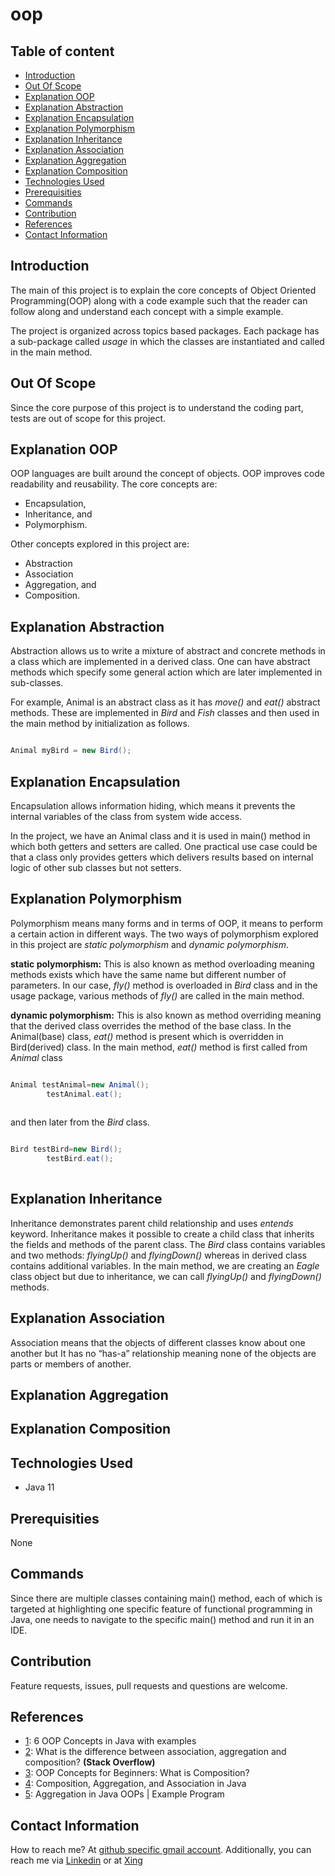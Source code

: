 # oop

## Table of content
- [Introduction](#introduction)
- [Out Of Scope](#out-of-scope)
- [Explanation OOP](#explanation-oop)
- [Explanation Abstraction](#explanation-abstraction)
- [Explanation Encapsulation](#explanation-encapsulation)
- [Explanation Polymorphism](#explanation-polymorphism)
- [Explanation Inheritance](#explanation-inheritance)
- [Explanation Association](#explanation-association)
- [Explanation Aggregation](#explanation-aggregation)
- [Explanation Composition](#explanation-composition)
- [Technologies Used](#technologies-used)
- [Prerequisities](#prerequisities)
- [Commands](#commands)
- [Contribution](#contribution)
- [References](#references)
- [Contact Information](#contact-information)


## Introduction

The main of this project is to explain the core concepts of Object Oriented Programming(OOP) along with a code example such that the reader can follow along and understand each concept with a simple example.

The project is organized across topics based packages. Each package has a sub-package called _usage_ in which the classes are instantiated and called in the main method. 

## Out Of Scope

Since the core purpose of this project is to understand the coding part, tests are out of scope for this project.

## Explanation OOP

OOP languages are built around the concept of objects. OOP improves code readability and reusability. The core concepts are:

- Encapsulation,
- Inheritance, and 
- Polymorphism.

Other concepts explored in this project are:

- Abstraction
- Association
- Aggregation, and
- Composition.

## Explanation Abstraction

Abstraction allows us to write a mixture of abstract and concrete methods in a class which are implemented in a derived class. One can have abstract methods which specify some general action which are later implemented in sub-classes. 

For example, Animal is an abstract class as it has _move()_ and _eat()_ abstract methods. These are implemented in _Bird_ and _Fish_ classes and then used in the main method by initialization as follows.

```java

Animal myBird = new Bird();

```

## Explanation Encapsulation

Encapsulation allows information hiding, which means it prevents the internal variables of the class from system wide access.

In the project, we have an Animal class and it is used in main() method in which both getters and setters are called. One practical use case could be that a class only provides getters which delivers results based on internal logic of other sub classes but not setters.

## Explanation Polymorphism

Polymorphism means many forms and in terms of OOP, it means to perform a certain action in different ways. The two ways of polymorphism explored in this project are _static polymorphism_ and _dynamic polymorphism_.

**static polymorphism:** This is also known as method overloading meaning methods exists which have the same name but different number of parameters. In our case, _fly()_ method is overloaded in _Bird_ class and in the usage package, various methods of _fly()_ are called in the main method.

**dynamic polymorphism:** This is also known as method overriding meaning that the derived class overrides the method of the base class. In the Animal(base) class, _eat()_ method is present which is overridden in Bird(derived) class. In the main method, _eat()_ method is first called from _Animal_ class

```java

Animal testAnimal=new Animal();
		testAnimal.eat();
		
```

and then later from the _Bird_ class.

```java

Bird testBird=new Bird();
		testBird.eat();
		
```

## Explanation Inheritance

Inheritance demonstrates parent child relationship and uses _entends_ keyword. Inheritance makes it possible to create a child class that inherits the fields and methods of the parent class. The _Bird_ class contains variables and two methods: _flyingUp()_ and _flyingDown()_ whereas in derived class contains additional variables. In the main method, we are creating an _Eagle_ class object but due to inheritance, we can call _flyingUp()_ and _flyingDown()_ methods.

## Explanation Association

Association means that the objects of different classes know about one another but It has no “has-a” relationship meaning  none of the objects are parts or members of another.

## Explanation Aggregation

## Explanation Composition

## Technologies Used

- Java 11

## Prerequisities

None

## Commands

Since there are multiple classes containing main() method, each of which is targeted at highlighting one specific feature of functional programming in Java, one needs to navigate to the specific main() method and run it in an IDE. 

## Contribution

Feature requests, issues, pull requests and questions are welcome.

## References

- [1](https://raygun.com/blog/oop-concepts-java/): 6 OOP Concepts in Java with examples
- [2](https://stackoverflow.com/questions/885937/what-is-the-difference-between-association-aggregation-and-composition): What is the difference between association, aggregation and composition? **(Stack Overflow)** 
- [3](https://stackify.com/oop-concepts-composition/): OOP Concepts for Beginners: What is Composition?
- [4](https://www.baeldung.com/java-composition-aggregation-association): Composition, Aggregation, and Association in Java
- [5](https://www.scientecheasy.com/2021/03/aggregation-in-java.html/): Aggregation in Java OOPs | Example Program

## Contact Information

How to reach me? At [github specific gmail account](mailto:syedumerahmedcode@gmail.com?subject=%5BGitHub%5D%20Hello%20from%20Github). Additionally, you can reach me via [Linkedin](https://www.linkedin.com/in/syed-umer-ahmed-a346a746/) or at [Xing](https://www.xing.com/profile/SyedUmer_Ahmed/cv)
